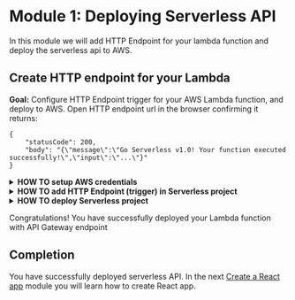 # Module 1: Deploying Serverless API

In this module we will add HTTP Endpoint for your lambda function and deploy the serverless api to AWS.

## Create HTTP endpoint for your Lambda

**Goal:** Configure HTTP Endpoint trigger for your AWS Lambda function, and deploy to AWS. Open HTTP endpoint url in the browser confirming it returns:

```
{
    "statusCode": 200,
    "body": "{\"message\":\"Go Serverless v1.0! Your function executed successfully!\",\"input\":\"...\"}"
}
```

<details>
<summary><b>HOW TO setup AWS credentials</b></summary><p>

* By using AWS CLI, if you have it installed, by running:

    `aws configure`

* By setting environment variables: `AWS_ACCESS_KEY_ID`, `AWS_SECRET_ACCESS_KEY`, and `AWS_REGION`

    _Linux, macOS, or Unix_

    ```
    $ export AWS_ACCESS_KEY_ID=AKIAIOSFODNN7EXAMPLE
    $ export AWS_SECRET_ACCESS_KEY=wJalrXUtnFEMI/K7MDENG/bPxRfiCYEXAMPLEKEY
    $ export AWS_DEFAULT_REGION=eu-west-1
    ```

    _Windows_

    ```
    > set AWS_ACCESS_KEY_ID=AKIAIOSFODNN7EXAMPLE
    > set AWS_SECRET_ACCESS_KEY=wJalrXUtnFEMI/K7MDENG/bPxRfiCYEXAMPLEKEY
    > set AWS_DEFAULT_REGION=eu-west-1
    ```
</p></details>

<details>
<summary><b>HOW TO add HTTP Endpoint (trigger) in Serverless project</b></summary><p>

1. Set default `stage` and `region` in _serverless.yml_:

    ```yml
    provider:
      name: aws
      runtime: nodejs6.10
      stage: dev
      region: eu-west-1
    ```

    You can use `eu-west-1` or any other AWS region that support AWS Lambda and API Gateway.

1. Add HTTP Endpoint as a event trigger for your Lambda function by adding `events` section with `http` trigger in _serverless.yml_:

    ```yml
    functions:
      hello:
        handler: handler.hello
        events:
          - http:
              path: /hello
              method: get
              cors: true
    ```
1. Finally add CORS headers to the handler response function as described below. The reason for this is to allow any origin (including your localhost) to access the service.

    ```javascript
    statusCode: 200,
    headers: {
       'Access-Control-Allow-Origin' : '*',
       'Access-Control-Allow-Credentials' : true
    },
    ```
</p></details>

<details>
<summary><b>HOW TO deploy Serverless project</b></summary><p>

1. Run `deploy` serverless command:

    `npm run sls -- deploy`

    You can simplify this by adding `deploy` script to your `package.json`:

    ```json
    "scripts": {
      "deploy": "serverless deploy",
      "sls": "serverless"
    },
    ```

    Now you can deploy using:

    `npm run deploy`

    See more information about `deploy` command on [CLI documentation](https://serverless.com/framework/docs/providers/aws/cli-reference/deploy/) page.
    
1. Open deployed endpoint in the browser confirming it's returning valid response.
</p></details>
<p></p>

Congratulations! You have successfully deployed your Lambda function with API Gateway endpoint 

## Completion

You have successfully deployed serverless API. In the next [Create a React app](../2_React) module you will learn how to create React app.
